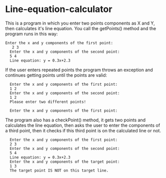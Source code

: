 # Line-equation-calculator
This is a program in which you enter two points components as X and Y, then calculates it's line equation.
You call the getPoints() method and the program runs in this way:

    Enter the x and y components of the first point: 
	   2 3
	  Enter the x and y components of the second point: 
	  5 4
	  Line equation: y = 0.3x+2.3
	  
If the user enters repeated points the program throws an exception and continues getting points until the points are valid:

	  Enter the x and y components of the first point: 
	  1 2
	  Enter the x and y components of the second point: 
	  1 2
	  Please enter two different points!

	  Enter the x and y components of the first point: 
	  
The program also has a checkPoint() method, it gets two points and calculates the line equation, then asks the user to enter the components of a third point, then it checks if this third point is on the calculated line or not.

	  Enter the x and y components of the first point: 
	  2 3
	  Enter the x and y components of the second point: 
	  5 4
	  Line equation: y = 0.3x+2.3
	  Enter the x and y components of the target point: 
	  1 3
	  The target point IS NOT on this target line.
